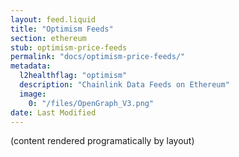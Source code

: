 ```yaml
---
layout: feed.liquid
title: "Optimism Feeds"
section: ethereum
stub: optimism-price-feeds
permalink: "docs/optimism-price-feeds/"
metadata:
  l2healthflag: "optimism"
  description: "Chainlink Data Feeds on Ethereum"
  image:
    0: "/files/OpenGraph_V3.png"
date: Last Modified
---
```

(content rendered programatically by layout)
